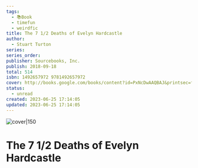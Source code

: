 ```yaml
---
tags:
  - 📚Book
  - timefun
  - weirdfic
title: The 7 1/2 Deaths of Evelyn Hardcastle
author:
  - Stuart Turton
series: 
series_order: 
publisher: Sourcebooks, Inc.
publish: 2018-09-18
total: 514
isbn: 1492657972 9781492657972
cover: http://books.google.com/books/content?id=PxNcDwAAQBAJ&printsec=frontcover&img=1&zoom=1&edge=curl&source=gbs_api
status:
  - unread
created: 2023-06-25 17:14:05
updated: 2023-06-25 17:14:05
---
```


![cover|150](http://books.google.com/books/content?id=PxNcDwAAQBAJ&printsec=frontcover&img=1&zoom=1&edge=curl&source=gbs_api)

# The 7 1/2 Deaths of Evelyn Hardcastle